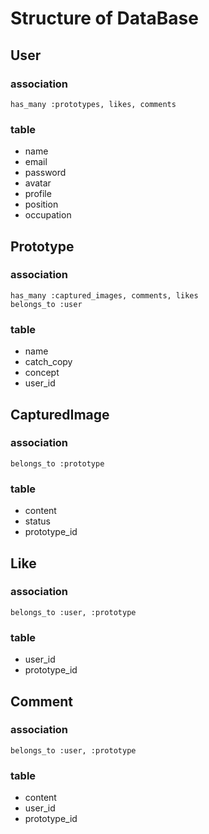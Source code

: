 # Structure of DataBase

## User
### association

```
has_many :prototypes, likes, comments
```

### table
- name
- email
- password
- avatar
- profile
- position
- occupation


## Prototype
### association

```
has_many :captured_images, comments, likes
belongs_to :user
```

### table
- name
- catch_copy
- concept
- user_id

## CapturedImage
### association

```
belongs_to :prototype
```

### table
- content
- status
- prototype_id


## Like
### association

```
belongs_to :user, :prototype
```

### table
- user_id
- prototype_id



## Comment
### association

```
belongs_to :user, :prototype
```

### table
- content
- user_id
- prototype_id
